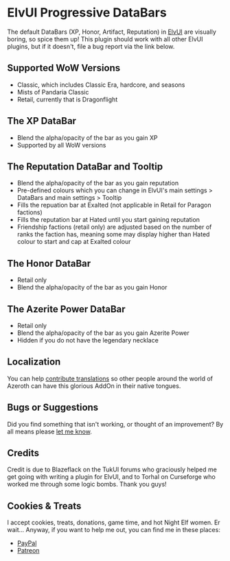 # ElvUI Progressive DataBars
The default DataBars (XP, Honor, Artifact, Reputation) in [ElvUI](https://www.tukui.org/) are visually boring, so spice them up! This plugin should work with all other ElvUI plugins, but if it doesn't, file a bug report via the link below.

## Supported WoW Versions

- Classic, which includes Classic Era, hardcore, and seasons
- Mists of Pandaria Classic
- Retail, currently that is Dragonflight

## The XP DataBar

- Blend the alpha/opacity of the bar as you gain XP
- Supported by all WoW versions

## The Reputation DataBar and Tooltip

- Blend the alpha/opacity of the bar as you gain reputation
- Pre-defined colours which you can change in ElvUI's main settings > DataBars and main settings > Tooltip
- Fills the repuation bar at Exalted (not applicable in Retail for Paragon factions)
- Fills the reputation bar at Hated until you start gaining reputation
- Friendship factions (retail only) are adjusted based on the number of ranks the faction has, meaning some may display higher than Hated colour to start and cap at Exalted colour

## The Honor DataBar

- Retail only
- Blend the alpha/opacity of the bar as you gain Honor

## The Azerite Power DataBar

- Retail only
- Blend the alpha/opacity of the bar as you gain Azerite Power
- Hidden if you do not have the legendary necklace

## Localization
You can help [contribute translations](https://legacy.curseforge.com/wow/addons/elvui-progressive-databars-colors/localization) so other people around the world of Azeroth can have this glorious AddOn in their native tongues.

## Bugs or Suggestions
Did you find something that isn't working, or thought of an improvement? By all means please [let me know](https://legacy.curseforge.com/wow/addons/elvui-progressive-databars-colors/issues).

## Credits
Credit is due to Blazeflack on the TukUI forums who graciously helped me get going with writing a plugin for ElvUI, and to Torhal on Curseforge who worked me through some logic bombs. Thank you guys!

## Cookies & Treats
I accept cookies, treats, donations, game time, and hot Night Elf women. Er wait... Anyway, if you want to help me out, you can find me in these places:

- [PayPal](https://www.paypal.com/paypalme/PVandersypen)
- [Patreon](https://www.patreon.com/Myrroddin)